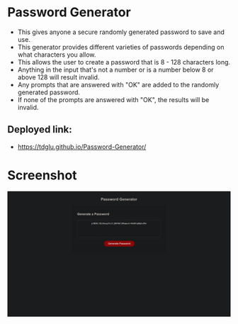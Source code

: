 # Password Generator

- This gives anyone a secure randomly generated password to save and use.
- This generator provides different varieties of passwords depending on what characters you allow.
- This allows the user to create a password that is 8 - 128 characters long.
- Anything in the input that's not a number or is a number below 8 or above 128 will result invalid.
- Any prompts that are answered with "OK" are added to the randomly generated password.
- If none of the prompts are answered with "OK", the results will be invalid.

## Deployed link:

- https://tdglu.github.io/Password-Generator/

# Screenshot

<img src="Screenshot 2022-10-03 151213.png" alt="screenshot of the website">
